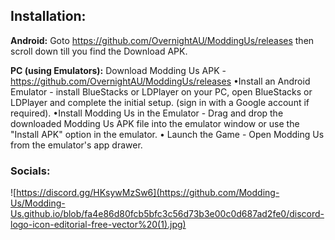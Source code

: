 ## Installation:
**Android:** Goto https://github.com/OvernightAU/ModdingUs/releases then scroll down till you find the Download APK.

**PC (using Emulators):** Download Modding Us APK - https://github.com/OvernightAU/ModdingUs/releases
•Install an Android Emulator - install BlueStacks or LDPlayer on your PC,
open BlueStacks or LDPlayer and complete the initial setup.
(sign in with a Google account if required).
•Install Modding Us in the Emulator - Drag and drop the downloaded Modding Us APK file into the emulator window or use the "Install APK" option in the emulator.
• Launch the Game - Open Modding Us from the emulator's app drawer.


### Socials:
![https://discord.gg/HKsywMzSw6](https://github.com/Modding-Us/Modding-Us.github.io/blob/fa4e86d80fcb5bfc3c56d73b3e00c0d687ad2fe0/discord-logo-icon-editorial-free-vector%20(1).jpg)